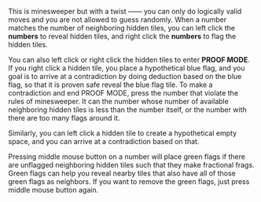 This is minesweeper but with a twist —— you can only do logically valid moves and you are not allowed to guess randomly. When a number matches the number of neighboring hidden tiles, you can left click the **numbers** to reveal hidden tiles, and right click the **numbers** to flag the hidden tiles.

You can also left click or right click the hidden tiles to enter **PROOF MODE**. If you right click a hidden tile, you place a hypothetical blue flag, and you goal is to arrive at a contradiction by doing deduction based on the blue flag, so that it is proven safe reveal the blue flag tile. To make a contradiction and end PROOF MODE, press the number that violate the rules of minesweeper. It can the number whose number of available neighboring hidden tiles is less than the number itself, or the number with there are too many flags around it. 

Similarly, you can left click a hidden tile to create a hypothetical empty space, and you can arrive at a contradiction based on that.

Pressing middle mouse button on a number will place green flags if there are unflagged neighboring hidden tiles such that they make fractional frags. Green flags can help you reveal nearby tiles that also have all of those green flags as neighbors. If you want to remove the green flags, just press middle mouse button again.

